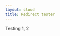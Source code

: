 ```yaml
---
layout: cloud
title: Redirect tester
---
```

Testing 1, 2

<script type="text/javascript" src="js/yaml.js"></script>
<script language="javascript">
$( document ).ready(function() {
  YAML.fromURL("redirects.yaml",function(string){
    document.write(string);
  });
}
</script>
